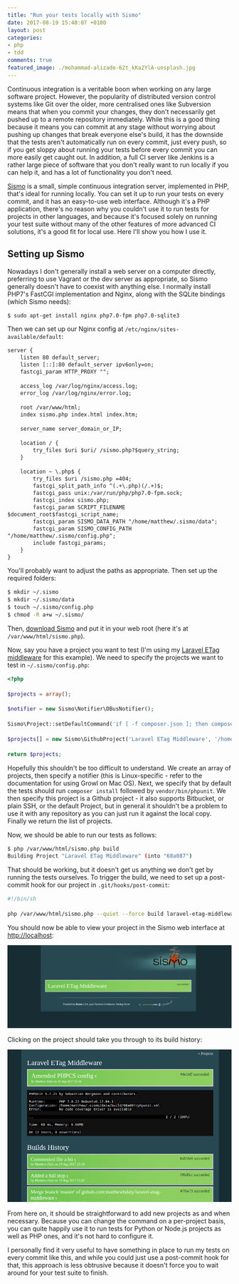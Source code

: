```yaml
---
title: "Run your tests locally with Sismo"
date: 2017-08-19 15:40:07 +0100
layout: post
categories:
- php
- tdd
comments: true
featured_image: ./mohammad-alizade-62t_kKa2YlA-unsplash.jpg
---
```


Continuous integration is a veritable boon when working on any large software project. However, the popularity of distributed version control systems like Git over the older, more centralised ones like Subversion means that when you commit your changes, they don't necessarily get pushed up to a remote repository immediately. While this is a good thing because it means you can commit at any stage without worrying about pushing up changes that break everyone else's build, it has the downside that the tests aren't automatically run on every commit, just every push, so if you get sloppy about running your tests before every commit you can more easily get caught out. In addition, a full CI server like Jenkins is a rather large piece of software that you don't really want to run locally if you can help it, and has a lot of functionality you don't need.

[Sismo](https://sismo.symfony.com/) is a small, simple continuous integration server, implemented in PHP, that's ideal for running locally. You can set it up to run your tests on every commit, and it has an easy-to-use web interface. Although it's a PHP application, there's no reason why you couldn't use it to run tests for projects in other languages, and because it's focused solely on running your test suite without many of the other features of more advanced CI solutions, it's a good fit for local use. Here I'll show you how I use it.

Setting up Sismo
----------------

Nowadays I don't generally install a web server on a computer directly, preferring to use Vagrant or the dev server as appropriate, so Sismo generally doesn't have to coexist with anything else. I normally install PHP7's FastCGI implementation and Nginx, along with the SQLite bindings (which Sismo needs):

```bash
$ sudo apt-get install nginx php7.0-fpm php7.0-sqlite3
```

Then we can set up our Nginx config at `/etc/nginx/sites-available/default`:

```nginx
server {
    listen 80 default_server;
    listen [::]:80 default_server ipv6only=on;
    fastcgi_param HTTP_PROXY "";

    access_log /var/log/nginx/access.log;
    error_log /var/log/nginx/error.log;

    root /var/www/html;
    index sismo.php index.html index.htm;

    server_name server_domain_or_IP;

    location / {
        try_files $uri $uri/ /sismo.php?$query_string;
    }

    location ~ \.php$ {
        try_files $uri /sismo.php =404;
        fastcgi_split_path_info ^(.+\.php)(/.+)$;
        fastcgi_pass unix:/var/run/php/php7.0-fpm.sock;
        fastcgi_index sismo.php;
        fastcgi_param SCRIPT_FILENAME $document_root$fastcgi_script_name;
        fastcgi_param SISMO_DATA_PATH "/home/matthew/.sismo/data";
        fastcgi_param SISMO_CONFIG_PATH "/home/matthew/.sismo/config.php";
        include fastcgi_params;
    }
}
```

You'll probably want to adjust the paths as appropriate. Then set up the required folders:

```bash
$ mkdir ~/.sismo
$ mkdir ~/.sismo/data
$ touch ~/.sismo/config.php
$ chmod -R a+w ~/.sismo/
```

Then, [download Sismo](https://sismo.symfony.com/get/sismo.php) and put it in your web root (here it's at `/var/www/html/sismo.php`).

Now, say you have a project you want to test (I'm using my [Laravel ETag middleware](https://github.com/matthewbdaly/laravel-etag-middleware) for this example). We need to specify the projects we want to test in `~/.sismo/config.php`:

```php
<?php

$projects = array();

$notifier = new Sismo\Notifier\DBusNotifier();

Sismo\Project::setDefaultCommand('if [ -f composer.json ]; then composer install; fi && vendor/bin/phpunit');

$projects[] = new Sismo\GithubProject('Laravel ETag Middleware', '/home/matthew/Projects/laravel-etag-middleware', $notifier);

return $projects;
```

Hopefully this shouldn't be too difficult to understand. We create an array of projects, then specify a notifier (this is Linux-specific - refer to the documentation for using Growl on Mac OS). Next, we specify that by default the tests should run `composer install` followed by `vendor/bin/phpunit`. We then specify this project is a Github project - it also supports Bitbucket, or plain SSH, or the default Project, but in general it shouldn't be a problem to use it with any repository as you can just run it against the local copy. Finally we return the list of projects.

Now, we should be able to run our tests as follows:

```bash
$ php /var/www/html/sismo.php build
Building Project "Laravel ETag Middleware" (into "68a087")
```

That should be working, but it doesn't get us anything we don't get by running the tests ourselves. To trigger the build, we need to set up a post-commit hook for our project in `.git/hooks/post-commit`:

```bash
#!/bin/sh

php /var/www/html/sismo.php --quiet --force build laravel-etag-middleware `git log -1 HEAD --pretty="%H"` &>/dev/null &
```

You should now be able to view your project in the Sismo web interface at [http://localhost](http://localhost):

![Sismo](./sismo-screenshot.png)

Clicking on the project should take you through to its build history:

![Sismo project page](./sismo-screenshot2.png)

From here on, it should be straightforward to add new projects as and when necessary. Because you can change the command on a per-project basis, you can quite happily use it to run tests for Python or Node.js projects as well as PHP ones, and it's not hard to configure it.

I personally find it very useful to have something in place to run my tests on every commit like this, and while you could just use a post-commit hook for that, this approach is less obtrusive because it doesn't force you to wait around for your test suite to finish.

